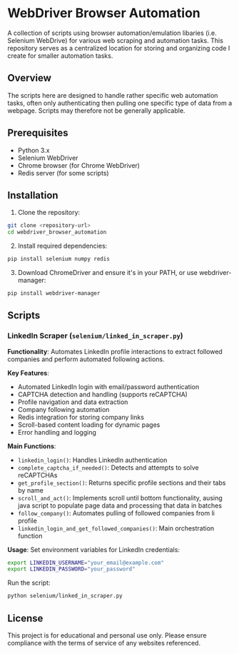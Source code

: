# WebDriver Browser Automation

A collection of scripts using browser automation/emulation libaries (i.e. Selenium WebDrive) for various web scraping and automation tasks. This repository serves as a centralized location for storing and organizing code I create for smaller automation tasks.

## Overview

The scripts here are designed to handle rather specific web automation tasks, often only authenticating then pulling one specific type of data from a webpage. Scripts may therefore not be generally applicable.

## Prerequisites

- Python 3.x
- Selenium WebDriver
- Chrome browser (for Chrome WebDriver)
- Redis server (for some scripts)

## Installation

1. Clone the repository:
```bash
git clone <repository-url>
cd webdriver_browser_automation
```

2. Install required dependencies:
```bash
pip install selenium numpy redis
```

3. Download ChromeDriver and ensure it's in your PATH, or use webdriver-manager:
```bash
pip install webdriver-manager
```

## Scripts

### LinkedIn Scraper (`selenium/linked_in_scraper.py`)

**Functionality**: Automates LinkedIn profile interactions to extract followed companies and perform automated following actions.

**Key Features**:
- Automated LinkedIn login with email/password authentication
- CAPTCHA detection and handling (supports reCAPTCHA)
- Profile navigation and data extraction
- Company following automation
- Redis integration for storing company links
- Scroll-based content loading for dynamic pages
- Error handling and logging

**Main Functions**:
- `linkedin_login()`: Handles LinkedIn authentication
- `complete_captcha_if_needed()`: Detects and attempts to solve reCAPTCHAs
- `get_profile_section()`: Returns specific profile sections and their tabs by name 
- `scroll_and_act()`: Implements scroll until bottom functionality, ausing java script to populate page data and processing that data in batches 
- `follow_company()`: Automates pulling of followed companies from li profile
- `linkedin_login_and_get_followed_companies()`: Main orchestration function

**Usage**:
Set environment variables for LinkedIn credentials:
```bash
export LINKEDIN_USERNAME="your_email@example.com"
export LINKEDIN_PASSWORD="your_password"
```

Run the script:
```bash
python selenium/linked_in_scraper.py
```

## License

This project is for educational and personal use only. Please ensure compliance with the terms of service of any websites referenced.

